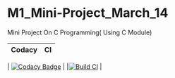 # M1_Mini-Project_March_14
Mini Project On C Programming( Using C Module)

| Codacy | CI |
| --- | --- |

|  [![Codacy Badge](https://app.codacy.com/project/badge/Grade/a792372804e245ae828cecd4c786f36f)](https://www.codacy.com/gh/Rohi-13/M1_Mini-Project_March_14/dashboard?utm_source=github.com&amp;utm_medium=referral&amp;utm_content=Rohi-13/M1_Mini-Project_March_14&amp;utm_campaign=Badge_Grade) |  |[![Build CI](https://github.com/Rohi-13/M1_Mini-Project_March_14/actions/workflows/c-cpp.yml/badge.svg)](https://github.com/Rohi-13/M1_Mini-Project_March_14/actions/workflows/c-cpp.yml)   | 
